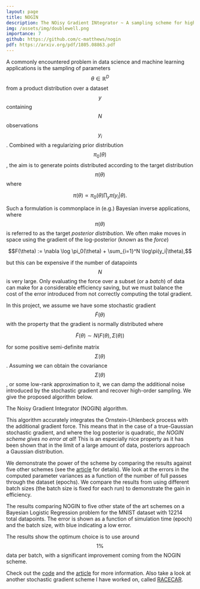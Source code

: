 ```yaml
---
layout: page
title: NOGIN
description: The NOisy Gradient INtegrator ~ A sampling scheme for high-dimensional problems with stochastic gradients
img: /assets/img/doublewell.png
importance: 7
github: https://github.com/c-matthews/nogin
pdf: https://arxiv.org/pdf/1805.08863.pdf
---
```


A commonly encountered problem in data science and machine learning applications is the sampling of parameters $$\theta \in \mathbb{R}^D$$ from a product distribution over a dataset $$y$$ containing $$N$$ observations $$y_i$$. Combined with a regularizing prior distribution $$\pi_0(\theta)$$, the aim is to generate points distributed according to the target distribution $$\pi(\theta)$$ where

$$\pi(\theta) \propto \pi_0(\theta) \prod_y \pi(y_i | \theta).$$

Such a formulation is commonplace in (e.g.) Bayesian inverse applications, where $$\pi(\theta)$$ is referred to as the target _posterior distribution_. We often make moves in space using the gradient of the log-posterior (known as the _force_)

$$F(\theta) := \nabla \log \pi_0(\theta) + \sum_{i=1}^N \log\pi(y_i|\theta),$$

but this can be expensive if the number of datapoints $$N$$ is very large. Only evaluating the force over a subset (or a _batch_) of data can make for a considerable efficiency saving, but we must balance the cost of the error introduced from not correctly computing the total gradient.

In this project, we assume we have some stochastic gradient $$\widetilde{F}(\theta)$$ with the property that the gradient is normally distributed where

$$ \widetilde{F}(\theta) \sim  N(F(\theta),\,\Sigma(\theta)) $$

for some positive semi-definite matrix $$\Sigma(\theta)$$. Assuming we can obtain the covariance $$\Sigma(\theta)$$, or some low-rank approximation to it, we can damp the additional noise introduced by the stochastic gradient and recover high-order sampling. We give the proposed algorithm below.

<div class="row">
    <div class="col-sm mt-3 mt-md-0">
        <img class="img-fluid rounded z-depth-1" src="{{ '/assets/img/nogalg.png' | relative_url }}" alt="" title=""/>
    </div>
</div>
<div class="caption">
    The Noisy Gradient Integrator (NOGIN) algorithm.
</div>

This algorithm accurately integrates the Ornstein-Uhlenbeck process with the additional gradient force. This means that in the case of a true-Gaussian stochastic gradient, and where the log posterior is quadratic, _the NOGIN scheme gives no error at all_! This is an especially nice property as it has been shown that in the limit of a large amount of data, posteriors approach a Gaussian distribution.

We demonstrate the power of the scheme by comparing the results against five other schemes (see the [article](https://arxiv.org/pdf/1805.08863.pdf) for details). We look at the errors in the computed parameter variances as a function of the number of full passes through the dataset (epochs). We compare the results from using different batch sizes (the batch size is fixed for each run) to demonstrate the gain in efficiency.

<div class="row">
    <div class="col-sm mt-3 mt-md-0">
        <img class="img-fluid rounded z-depth-1" src="{{ '/assets/img/nogin_mnist.png' | relative_url }}" alt="" title=""/>
    </div>
</div>
<div class="caption">
    The results comparing NOGIN to five other state of the art schemes on a Bayesian Logistic Regression problem for the MNIST dataset with 12214 total datapoints. The error is shown as a function of simulation time (epoch) and the batch size, with blue indicating a low error.
</div>

The results show the optimum choice is to use around $$1\%$$ data per batch, with a significant improvement coming from the NOGIN scheme.

Check out the [code](https://github.com/c-matthews/nogin) and the [article](https://arxiv.org/pdf/1805.08863.pdf) for more information. Also take a look at another stochastic gradient scheme I have worked on, called [RACECAR](/projects/racecar/).
